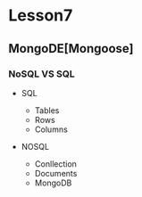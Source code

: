 # Lesson7
## MongoDE[Mongoose]
### NoSQL VS SQL
* SQL
    * Tables
    * Rows
    * Columns

* NOSQL
    * Conllection
    * Documents
    * MongoDB

